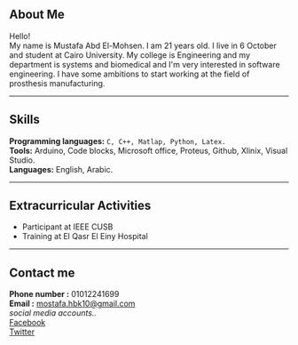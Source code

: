 ## About Me
Hello!  
My name is Mustafa Abd El-Mohsen. I am 21 years old. I live in 6 October and student at Cairo University.
My college is Engineering and my department is systems and biomedical and I'm very interested in software engineering.
I have some ambitions to start working at the field of prosthesis manufacturing.

-----------------------------------

## Skills
**Programming languages:**  `C, C++, Matlap, Python, Latex.`  
**Tools:** Arduino, Code blocks, Microsoft office, Proteus, Github, Xlinix, Visual Studio.  
**Languages:** English, Arabic.  

-----------------------------------

## Extracurricular Activities
* Participant at IEEE CUSB                                 
* Training at El Qasr El Einy Hospital  

-----------------------------------

## Contact me
**Phone number :** 01012241699  
**Email :** mostafa.hbk10@gmail.com  
*social media accounts..*  
[Facebook](https://m.facebook.com/mostafa.mohsen2011)  
[Twitter](https://twitter.com/Mostafa_soOos?s=09)
